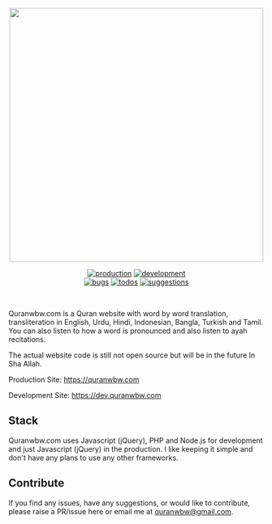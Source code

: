 <br>
<div align="center"><a target="_blank" href="https://quranwbw.com"><img src="https://i.imgur.com/9UpE2Wy.png" width="500"></a></div>

<div align="center">

[![production][prod-shield]][prod-url]
[![development][dev-shield]][dev-url]
  <br>
[![bugs][bugs-shield]][bugs-url]
[![todos][todos-shield]][todos-url]
[![suggestions][suggestions-shield]][suggestions-url]

</div>

<br>

Quranwbw.com is a Quran website with word by word translation, transliteration in English, Urdu, Hindi, Indonesian, Bangla, Turkish and Tamil. You can also listen to how a word is pronounced and also listen to ayah recitations.

The actual website code is still not open source but will be in the future In Sha Allah.

Production Site: https://quranwbw.com

Development Site: https://dev.quranwbw.com

## Stack
Quranwbw.com uses Javascript (jQuery), PHP and Node.js for development and just Javascript (jQuery) in the production. I like keeping it simple and don't have any plans to use any other frameworks. 

## Contribute
If you find any issues, have any suggestions, or would like to contribute, please raise a PR/issue here or email me at quranwbw@gmail.com.


<!-- MARKDOWN LINKS & IMAGES -->
[prod-shield]: https://img.shields.io/badge/prod%20version-3.1-blue?style=for-the-badge&color=b1901f&labelColor=838383
[prod-url]: https://quranwbw.com

[dev-shield]: https://img.shields.io/badge/dev%20version-3.1-blue?style=for-the-badge&color=b1901f&labelColor=838383
[dev-url]: https://dev.quranwbw.com

[bugs-shield]: https://img.shields.io/github/issues/quranwbw/tracker/bug?label=BUGS&style=for-the-badge&color=d73a4a
[bugs-url]: https://github.com/quranwbw/tracker/labels/bug

[todos-shield]: https://img.shields.io/github/issues/quranwbw/tracker/todo?label=TODOS&style=for-the-badge&color=5319e7
[todos-url]: https://github.com/quranwbw/tracker/labels/todo

[suggestions-shield]: https://img.shields.io/github/issues/quranwbw/tracker/suggestion?label=SUGGESTIONS&style=for-the-badge&color=fd7312
[suggestions-url]: https://github.com/quranwbw/tracker/labels/suggestion
